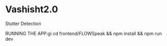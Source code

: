 # Vashisht2.0
Stutter Detection 

RUNNING THE APP:gi
cd frontend/FLOWSpeak && npm install && npm run dev